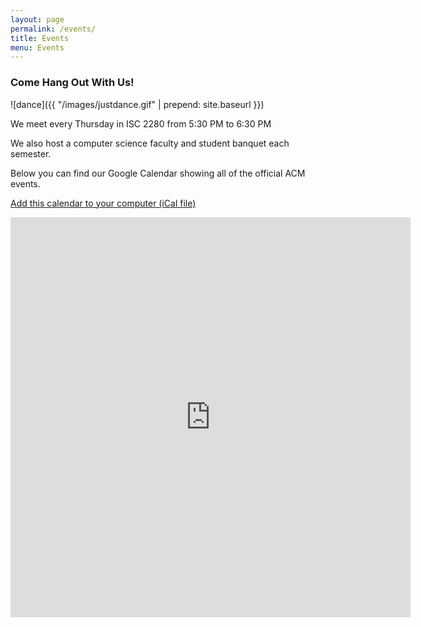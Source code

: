 ```yaml
---
layout: page
permalink: /events/
title: Events
menu: Events
---
```

### Come Hang Out With Us!

![dance]({{ "/images/justdance.gif" | prepend: site.baseurl }})

We meet every Thursday in ISC 2280 from 5:30 PM to 6:30 PM

We also host a computer science faculty and student banquet each semester.

Below you can find our Google Calendar showing all of the official ACM events.

[Add this calendar to your computer (iCal file)](https://calendar.google.com/calendar/ical/email.wm.edu_s4at0sbfkpjtsbl1st4587ubp8%40group.calendar.google.com/public/basic.ics)

<iframe src="https://calendar.google.com/calendar/embed?src=email.wm.edu_s4at0sbfkpjtsbl1st4587ubp8%40group.calendar.google.com&ctz=America%2FNew_York" style="border: 0" width="640" height="640" frameborder="0" scrolling="no"></iframe>
